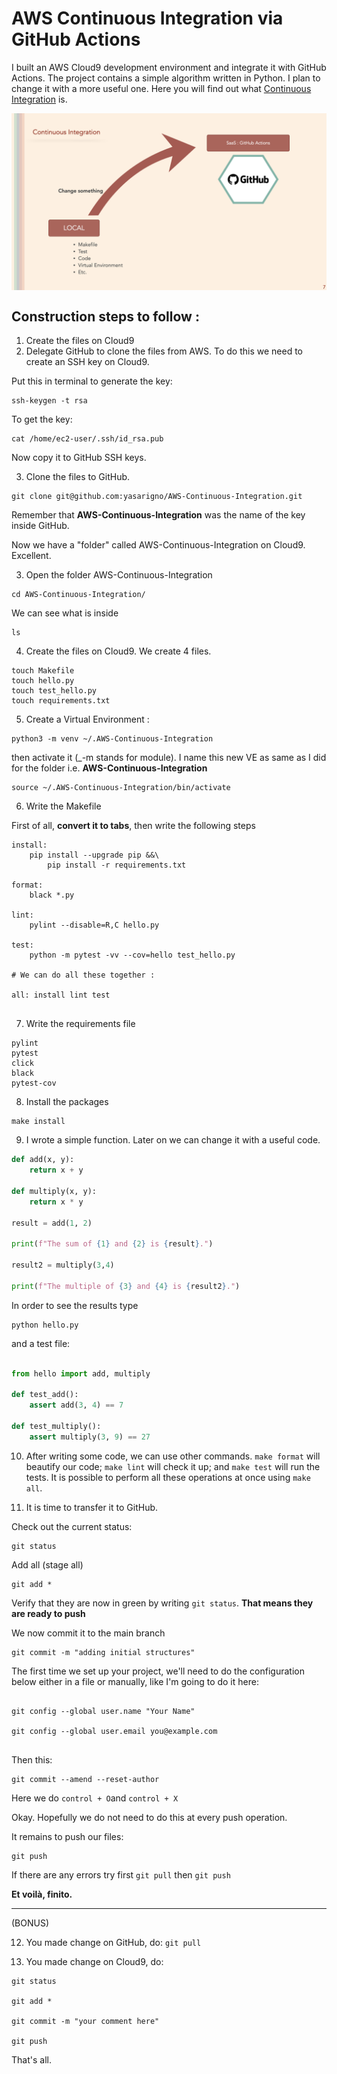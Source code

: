# AWS Continuous Integration via GitHub Actions

I built an AWS Cloud9 development environment and integrate it with GitHub Actions. The project contains a simple algorithm written in Python. I plan to change it with a more useful one.
Here you will find out what [Continuous Integration](https://aws.amazon.com/devops/continuous-integration/) is.

<p align="center">
<img align="center" src="files\continuous_integration.png" style="width: 700px" />
</p>

## Construction steps to follow :

1. Create the files on Cloud9
2. Delegate GitHub to clone the files from AWS. To do this we need to create an SSH key on Cloud9.

Put this in terminal to generate the key:

```
ssh-keygen -t rsa
```
To get the key:
```
cat /home/ec2-user/.ssh/id_rsa.pub
```
Now copy it to GitHub SSH keys.

3. Clone the files to GitHub.

```
git clone git@github.com:yasarigno/AWS-Continuous-Integration.git
```
Remember that **AWS-Continuous-Integration** was the name of the key inside GitHub.

Now we have a "folder" called AWS-Continuous-Integration on Cloud9. Excellent.

3. Open the folder AWS-Continuous-Integration

```
cd AWS-Continuous-Integration/
```
We can see what is inside 
```
ls
```

4. Create the files on Cloud9. We create 4 files.

```
touch Makefile
touch hello.py
touch test_hello.py
touch requirements.txt
```

5. Create a Virtual Environment :

```
python3 -m venv ~/.AWS-Continuous-Integration
```

then activate it (_-m stands for module). I name this new VE as same as I did for the folder i.e. **AWS-Continuous-Integration**

```
source ~/.AWS-Continuous-Integration/bin/activate
```

6. Write the Makefile

First of all, **convert it to tabs**, then write the following steps 

```
install:
	pip install --upgrade pip &&\
		pip install -r requirements.txt
		
format:
	black *.py
	
lint:
	pylint --disable=R,C hello.py
	
test:
	python -m pytest -vv --cov=hello test_hello.py
	
# We can do all these together :

all: install lint test
  
```
7. Write the requirements file

```
pylint
pytest
click
black
pytest-cov
```

8. Install the packages 

```
make install
```

9. I wrote a simple function. Later on we can change it with a useful code.

```python
def add(x, y):
    return x + y
    
def multiply(x, y):
    return x * y

result = add(1, 2)

print(f"The sum of {1} and {2} is {result}.")

result2 = multiply(3,4)

print(f"The multiple of {3} and {4} is {result2}.")
```
In order to see the results type

```
python hello.py
```

and a test file: 

```python

from hello import add, multiply

def test_add():
    assert add(3, 4) == 7
    
def test_multiply():
    assert multiply(3, 9) == 27
```

10. After writing some code, we can use other commands. ``make format`` will beautify our code; ``make lint`` will check it up; and ``make test`` will run the tests. It is possible to perform all these operations at once using ``make all``.

11. It is time to transfer it to GitHub.

Check out the current status:

```
git status
```

Add all (stage all)

```
git add *
```

Verify that they are now in green by writing ``git status``. **That means they are ready to push**

We now commit it to the main branch

```
git commit -m "adding initial structures"
```

The first time we set up your project, we'll need to do the configuration below either in a file or manually, like I'm going to do it here:

```

git config --global user.name "Your Name"

git config --global user.email you@example.com
  
```

Then this:
```
git commit --amend --reset-author

```
Here we do ``control + O``and ``control + X``

Okay. Hopefully we do not need to do this at every push operation.

It remains to push our files:

```
git push
```

If there are any errors try first ``git pull`` then ``git push``

**Et voilà, finito.**

---

(BONUS)

12. You made change on GitHub, do: ``git pull``

13. You made change on Cloud9, do:

```
git status

git add *

git commit -m "your comment here"

git push
```
That's all.










